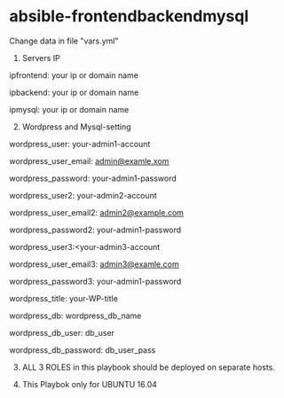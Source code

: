 # absible-frontendbackendmysql

Change data in file "vars.yml"
1) Servers IP
 
 ipfrontend: your ip or domain name
 
 ipbackend: your ip or domain name
 
 ipmysql: your ip or domain name

2) Wordpress and Mysql-setting

 wordpress_user: your-admin1-account
 
 wordpress_user_email: admin@examle.xom
 
 wordpress_password: your-admin1-password
 
 wordpress_user2: your-admin2-account
 
 wordpress_user_email2: admin2@example.com
 
 wordpress_password2: your-admin1-password
 
 wordpress_user3:<your-admin3-account
 
 wordpress_user_email3: admin3@examle.com
 
 wordpress_password3: your-admin1-password
 
 wordpress_title: your-WP-title
 
 wordpress_db: wordpress_db_name
 
 wordpress_db_user: db_user
 
 wordpress_db_password: db_user_pass
 
 3) ALL 3 ROLES in this playbook should be deployed on separate hosts.

4) This Playbok only for UBUNTU 16.04
